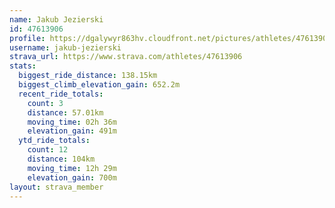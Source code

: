 ```yaml
---
name: Jakub Jezierski
id: 47613906
profile: https://dgalywyr863hv.cloudfront.net/pictures/athletes/47613906/14681924/1/large.jpg
username: jakub-jezierski
strava_url: https://www.strava.com/athletes/47613906
stats:
  biggest_ride_distance: 138.15km
  biggest_climb_elevation_gain: 652.2m
  recent_ride_totals:
    count: 3
    distance: 57.01km
    moving_time: 02h 36m
    elevation_gain: 491m
  ytd_ride_totals:
    count: 12
    distance: 104km
    moving_time: 12h 29m
    elevation_gain: 700m
layout: strava_member
--- 
```

